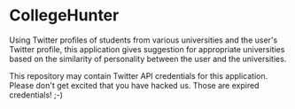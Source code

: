 # CollegeHunter
Using Twitter profiles of students from various universities and the user's Twitter profile, this application gives suggestion for appropriate universities based on the similarity of personality between the user and the universities.


This repository may contain Twitter API credentials for this application. Please don't get excited that you have hacked us. Those are expired credentials! ;-)